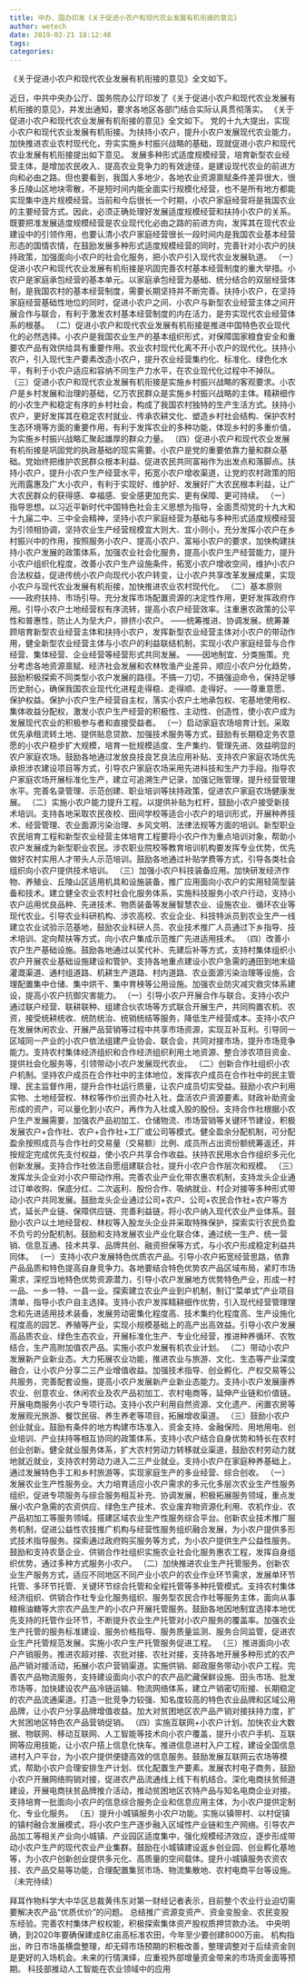 ```yaml
---
title: 中办、国办印发《关于促进小农户和现代农业发展有机衔接的意见》
author: wetech
date: 2019-02-21 18:12:48
tags: 
categories: 
---
```

《关于促进小农户和现代农业发展有机衔接的意见》全文如下。
<!-- more -->
近日，中共中央办公厅、国务院办公厅印发了《关于促进小农户和现代农业发展有机衔接的意见》，并发出通知，要求各地区各部门结合实际认真贯彻落实。
《关于促进小农户和现代农业发展有机衔接的意见》全文如下。
党的十九大提出，实现小农户和现代农业发展有机衔接。为扶持小农户，提升小农户发展现代农业能力，加快推进农业农村现代化，夯实实施乡村振兴战略的基础，现就促进小农户和现代农业发展有机衔接提出如下意见。
发展多种形式适度规模经营，培育新型农业经营主体，是增加农民收入、提高农业竞争力的有效途径，是建设现代农业的前进方向和必由之路。但也要看到，我国人多地少，各地农业资源禀赋条件差异很大，很多丘陵山区地块零散，不是短时间内能全面实行规模化经营，也不是所有地方都能实现集中连片规模经营。当前和今后很长一个时期，小农户家庭经营将是我国农业的主要经营方式。因此，必须正确处理好发展适度规模经营和扶持小农户的关系。既要把准发展适度规模经营是农业现代化必由之路的前进方向，发挥其在现代农业建设中的引领作用，也要认清小农户家庭经营很长一段时间内是我国农业基本经营形态的国情农情，在鼓励发展多种形式适度规模经营的同时，完善针对小农户的扶持政策，加强面向小农户的社会化服务，把小农户引入现代农业发展轨道。
（一）促进小农户和现代农业发展有机衔接是巩固完善农村基本经营制度的重大举措。小农户是家庭承包经营的基本单元。以家庭承包经营为基础、统分结合的双层经营体制，是我国农村的基本经营制度，需要长期坚持并不断完善。扶持小农户，在坚持家庭经营基础性地位的同时，促进小农户之间、小农户与新型农业经营主体之间开展合作与联合，有利于激发农村基本经营制度的内在活力，是夯实现代农业经营体系的根基。
（二）促进小农户和现代农业发展有机衔接是推进中国特色农业现代化的必然选择。小农户是我国农业生产的基本组织形式，对保障国家粮食安全和重要农产品有效供给具有重要作用。农业农村现代化离不开小农户的现代化。扶持小农户，引入现代生产要素改造小农户，提升农业经营集约化、标准化、绿色化水平，有利于小农户适应和容纳不同生产力水平，在农业现代化过程中不掉队。
（三）促进小农户和现代农业发展有机衔接是实施乡村振兴战略的客观要求。小农户是乡村发展和治理的基础，亿万农民群众是实施乡村振兴战略的主体。精耕细作的小农生产和稳定有序的乡村社会，构成了我国农村独特的生产生活方式。扶持小农户，更好发挥其在稳定农村就业、传承农耕文化、塑造乡村社会结构、保护农村生态环境等方面的重要作用，有利于发挥农业的多种功能，体现乡村的多重价值，为实施乡村振兴战略汇聚起雄厚的群众力量。
（四）促进小农户和现代农业发展有机衔接是巩固党的执政基础的现实需要。小农户是党的重要依靠力量和群众基础。党始终把维护农民群众根本利益、促进农民共同富裕作为出发点和落脚点。扶持小农户，提升小农户生产经营水平，拓宽小农户增收渠道，让党的农村政策的阳光雨露惠及广大小农户，有利于实现好、维护好、发展好广大农民根本利益，让广大农民群众的获得感、幸福感、安全感更加充实、更有保障、更可持续。
（一）指导思想。以习近平新时代中国特色社会主义思想为指导，全面贯彻党的十九大和十九届二中、三中全会精神，坚持小农户家庭经营为基础与多种形式适度规模经营为引领相协调，坚持农业生产经营规模宜大则大、宜小则小，充分发挥小农户在乡村振兴中的作用，按照服务小农户、提高小农户、富裕小农户的要求，加快构建扶持小农户发展的政策体系，加强农业社会化服务，提高小农户生产经营能力，提升小农户组织化程度，改善小农户生产设施条件，拓宽小农户增收空间，维护小农户合法权益，促进传统小农户向现代小农户转变，让小农户共享改革发展成果，实现小农户与现代农业发展有机衔接，加快推进农业农村现代化。
（二）基本原则
——政府扶持、市场引导。充分发挥市场配置资源的决定性作用，更好发挥政府作用。引导小农户土地经营权有序流转，提高小农户经营效率。注重惠农政策的公平性和普惠性，防止人为垒大户，排挤小农户。
——统筹推进、协调发展。统筹兼顾培育新型农业经营主体和扶持小农户，发挥新型农业经营主体对小农户的带动作用，健全新型农业经营主体与小农户的利益联结机制，实现小农户家庭经营与合作经营、集体经营、企业经营等经营形式共同发展。
——因地制宜、分类施策。充分考虑各地资源禀赋、经济社会发展和农林牧渔产业差异，顺应小农户分化趋势，鼓励积极探索不同类型小农户发展的路径。不搞一刀切，不搞强迫命令，保持足够历史耐心，确保我国农业现代化进程走得稳、走得顺、走得好。
——尊重意愿、保护权益。保护小农户生产经营自主权，落实小农户土地承包权、宅基地使用权、集体收益分配权，激发小农户生产经营的积极性、主动性、创造性，使小农户成为发展现代农业的积极参与者和直接受益者。
（一）启动家庭农场培育计划。采取优先承租流转土地、提供贴息贷款、加强技术服务等方式，鼓励有长期稳定务农意愿的小农户稳步扩大规模，培育一批规模适度、生产集约、管理先进、效益明显的农户家庭农场。鼓励各地通过发放良技良艺良法应用补贴、支持农户家庭农场优先承担涉农建设项目等方式，引导农户家庭农场采用先进科技和生产力手段。指导农户家庭农场开展标准化生产，建立可追溯生产记录，加强记账管理，提升经营管理水平。完善名录管理、示范创建、职业培训等扶持政策，促进农户家庭农场健康发展。
（二）实施小农户能力提升工程。以提供补贴为杠杆，鼓励小农户接受新技术培训。支持各地采取农民夜校、田间学校等适合小农户的培训形式，开展种养技术、经营管理、农业面源污染治理、乡风文明、法律法规等方面的培训。新型职业农民培育工程和新型农业经营主体培育工程要将小农户作为重点培训对象，帮助小农户发展成为新型职业农民。涉农职业院校等教育培训机构要发挥专业优势，优先做好农村实用人才带头人示范培训。鼓励各地通过补贴学费等方式，引导各类社会组织向小农户提供技术培训。
（三）加强小农户科技装备应用。加快研发经济作物、养殖业、丘陵山区适用机具和设施装备，推广应用面向小农户的实用轻简型装备和技术。建立健全农业农村社会化服务体系，实施科技服务小农户行动，支持小农户运用优良品种、先进技术、物质装备等发展智慧农业、设施农业、循环农业等现代农业。引导农业科研机构、涉农高校、农业企业、科技特派员到农业生产一线建立农业试验示范基地，鼓励农业科研人员、农业技术推广人员通过下乡指导、技术培训、定向帮扶等方式，向小农户集成示范推广先进适用技术。
（四）改善小农户生产基础设施。鼓励各地通过以奖代补、先建后补等方式，支持村集体组织小农户开展农业基础设施建设和管护。支持各地重点建设小农户急需的通田到地末级灌溉渠道、通村组道路、机耕生产道路、村内道路、农业面源污染治理等设施，合理配置集中仓储、集中烘干、集中育秧等公用设施。加强农业防灾减灾救灾体系建设，提高小农户抗御灾害能力。
（一）引导小农户开展合作与联合。支持小农户通过联户经营、联耕联种、组建合伙农场等方式联合开展生产，共同购置农机、农资，接受统耕统收、统防统治、统销统结等服务，降低生产经营成本。支持小农户在发展休闲农业、开展产品营销等过程中共享市场资源，实现互补互利。引导同一区域同一产业的小农户依法组建产业协会、联合会，共同对接市场，提升市场竞争能力。支持农村集体经济组织和合作经济组织利用土地资源、整合涉农项目资金、提供社会化服务等，引领带动小农户发展现代农业。
（二）创新合作社组织小农户机制。坚持农户成员在合作社中的主体地位，发挥农户成员在合作社中的民主管理、民主监督作用，提升合作社运行质量，让农户成员切实受益。鼓励小农户利用实物、土地经营权、林权等作价出资办社入社，盘活农户资源要素。财政补助资金形成的资产，可以量化到小农户，再作为入社或入股的股份。支持合作社根据小农户生产发展需要，加强农产品初加工、仓储物流、市场营销等关键环节建设，积极发展农户+合作社、农户+合作社+工厂或公司等模式。健全盈余分配机制，可分配盈余按照成员与合作社的交易量（交易额）比例、成员所占出资份额统筹返还，并按规定完成优先支付权益，使小农户共享合作收益。扶持农民用水合作组织多元化创新发展。支持合作社依法自愿组建联合社，提升小农户合作层次和规模。
（三）发挥龙头企业对小农户带动作用。完善农业产业化带农惠农机制，支持龙头企业通过订单收购、保底分红、二次返利、股份合作、吸纳就业、村企对接等多种形式带动小农户共同发展。鼓励龙头企业通过公司+农户、公司+农民合作社+农户等方式，延长产业链、保障供应链、完善利益链，将小农户纳入现代农业产业体系。鼓励小农户以土地经营权、林权等入股龙头企业并采取特殊保护，探索实行农民负盈不负亏的分配机制。鼓励和支持发展农业产业化联合体，通过统一生产、统一营销、信息互通、技术共享、品牌共创、融资担保等方式，与小农户形成稳定利益共同体。
（一）支持小农户发展特色优质农产品。引导小农户拓宽经营思路，依靠产品品质和特色提高自身竞争力。各地要结合特色优势农产品区域布局，紧盯市场需求，深挖当地特色优势资源潜力，引导小农户发展地方优势特色产业，形成一村一品、一乡一特、一县一业。探索建立农业产业到户机制，制订“菜单式”产业项目清单，指导小农户自主选择。支持小农户发挥精耕细作优势，引入现代经营管理理念和先进适用技术装备，发展劳动密集化程度高、技术集约化程度高、生产设施化程度高的园艺、养殖等产业，实现小规模基础上的高产出高效益。引导小农户发展高品质农业、绿色生态农业，开展标准化生产、专业化经营，推进种养循环、农牧结合，生产高附加值农产品。实施小农户发展有机农业计划。
（二）带动小农户发展新产业新业态。大力拓展农业功能，推进农业与旅游、文化、生态等产业深度融合，让小农户分享二三产业增值收益。加强技术指导、创业孵化、产权交易等公共服务，完善配套设施，提高小农户发展新产业新业态能力。支持小农户发展康养农业、创意农业、休闲农业及农产品初加工、农村电商等，延伸产业链和价值链。开展电商服务小农户专项行动。支持小农户利用自然资源、文化遗产、闲置农房等发展观光旅游、餐饮民宿、养生养老等项目，拓展增收渠道。
（三）鼓励小农户创业就业。鼓励有条件的地方构建市场准入、资金支持、金融保险、用地用电、创业培训、产业扶持等相互协同的政策体系，支持小农户结合自身优势和特长在农村创业创新。健全就业服务体系，扩大农村劳动力转移就业渠道，鼓励农村劳动力就地就近就业，支持农村劳动力进入二三产业就业。支持小农户在家庭种养基础上，通过发展特色手工和乡村旅游等，实现家庭生产的多业经营、综合创收。
（一）发展农业生产性服务业。大力培育适应小农户需求的多元化多层次农业生产性服务组织，促进专项服务与综合服务相互补充、协调发展，积极拓展服务领域，重点发展小农户急需的农资供应、绿色生产技术、农业废弃物资源化利用、农机作业、农产品初加工等服务领域。搭建区域农业生产性服务综合平台。创新农业技术推广服务机制，促进公益性农技推广机构与经营性服务组织融合发展，为小农户提供多形式技术指导服务。探索通过政府购买服务等方式，为小农户提供生产公益性服务。鼓励和支持农垦企业、供销合作社组织实施农业社会化服务惠农工程，发挥自身组织优势，通过多种方式服务小农户。
（二）加快推进农业生产托管服务。创新农业生产服务方式，适应不同地区不同产业小农户的农业作业环节需求，发展单环节托管、多环节托管、关键环节综合托管和全程托管等多种托管模式。支持农村集体经济组织、供销合作社专业化服务组织、服务型农民合作社等服务主体，面向从事粮棉油糖等大宗农产品生产的小农户开展托管服务。鼓励各地因地制宜选择本地优先支持的托管作业环节，不断提升农业生产托管对小农户服务的覆盖率。加强农业生产托管的服务标准建设、服务价格指导、服务质量监测、服务合同监管，促进农业生产托管规范发展。实施小农户生产托管服务促进工程。
（三）推进面向小农户产销服务。推进农超对接、农批对接、农社对接，支持各地开展多种形式的农产品产销对接活动，拓展小农户营销渠道。实施供销、邮政服务带动小农户工程。完善农产品物流服务，支持建设面向小农户的农产品贮藏保鲜设施、田头市场、批发市场等，加快建设农产品冷链运输、物流网络体系，建立产销密切衔接、长期稳定的农产品流通渠道。打造一批竞争力较强、知名度较高的特色农业品牌和区域公用品牌，让小农户分享品牌增值收益。加大对贫困地区农产品产销对接扶持力度，扩大贫困地区特色农产品营销促销。
（四）实施互联网+小农户计划。加快农业大数据、物联网、移动互联网、人工智能等技术向小农户覆盖，提升小农户手机、互联网等应用技能，让小农户搭上信息化快车。推进信息进村入户工程，建设全国信息进村入户平台，为小农户提供便捷高效的信息服务。鼓励发展互联网云农场等模式，帮助小农户合理安排生产计划、优化配置生产要素。发展农村电子商务，鼓励小农户开展网络购销对接，促进农产品流通线上线下有机结合。深化电商扶贫频道建设，开展电商扶贫品牌推介活动，推动贫困地区农特产品与知名电商企业对接。支持培育一批面向小农户的信息综合服务企业和信息应用主体，为小农户提供定制化、专业化服务。
（五）提升小城镇服务小农户功能。实施以镇带村、以村促镇的镇村融合发展模式，将小农户生产逐步融入区域性产业链和生产网络。引导农产品加工等相关产业向小城镇、产业园区适度集中，强化规模经济效应，逐步形成带动小农户生产的现代农业产业集群。鼓励在小城镇建设返乡创业园、创业孵化基地等，为小农户创新创业提供多元化、高质量的空间载体。提升小城镇服务农资农技、农产品交易等功能，合理配置集贸市场、物流集散地、农村电商平台等设施。（未完待续）
 
 
拜耳作物科学大中华区总裁黄伟东对第一财经记者表示，目前整个农业行业迫切需要解决农产品“优质优价”的问题。
总结推广资源变资产、资金变股金、农民变股东经验。完善农村集体产权权能，积极探索集体资产股权质押贷款办法。
中央明确，到2020年要确保建成8亿亩高标准农田，今年至少要创建8000万亩。
机构指出，昨日市场虽横盘整理，却无碍市场预期的积极改善，整理调整对于后续资金则是更好的入场机会。未来的行情演绎，应重视外部增量资金带来的市场资金面等预期。
科技部推动人工智能在农业领域中的应用

